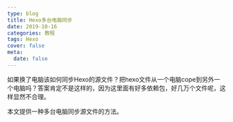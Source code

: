 ```yaml
---
type: blog
title: Hexo多台电脑同步
date: 2019-10-16
categories: 教程
tags: Hexo
cover: false
meta:
  date: false
---
```


如果换了电脑该如何同步Hexo的源文件？把hexo文件从一个电脑cope到另外一个电脑吗？答案肯定不是这样的，因为这里面有好多依赖包，好几万个文件呢，这样显然不合理。

本文提供一种多台电脑同步源文件的方法。

<!-- more -->

